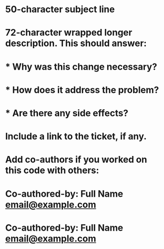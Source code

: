 # 50-character subject line
#
# 72-character wrapped longer description. This should answer:
#
# \* Why was this change necessary?
# \* How does it address the problem?
# \* Are there any side effects?
#
# Include a link to the ticket, if any.
#
# Add co-authors if you worked on this code with others:
#
# Co-authored-by: Full Name <email@example.com>
# Co-authored-by: Full Name <email@example.com>